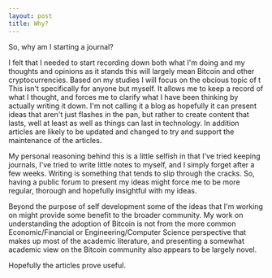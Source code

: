 ```yaml
---
layout: post
title: Why?
---
```


So, why am I starting a journal? 

I felt that I needed to start recording down both what I'm doing and my thoughts and opinions as it stands this will largely mean Bitcoin and other cryptocurrencies. Based on my studies I will focus on the obcious topic of t This isn't specifically for anyone but myself. It allows me to keep a record of what I thought, and forces me to clarify what I have been thinking by actually writing it down. I'm not calling it a blog as hopefully it can present ideas that aren't just flashes in the pan, but rather to create content that lasts, well at least as well as things can last in technology. In addition articles are likely to be updated and changed to try and support the maintenance of the articles. 

My personal reasoning behind this is a little selfish in that I've tried keeping journals, I've tried to write little notes to myself, and I simply forget after a few weeks. Writing is something that tends to slip through the cracks. So, having a public forum to present my ideas might force me to be more regular, thorough and hopefully insightful with my ideas.

Beyond the purpose of self development some of the ideas that I'm working on might provide some benefit to the broader community. My work on understanding the adoption of Bitcoin is not from the more common Economic/Financial or Engineering/Computer Science perspective that makes up most of the academic literature, and presenting a somewhat academic view on the Bitcoin community also appears to be largely novel. 

Hopefully the articles prove useful. 